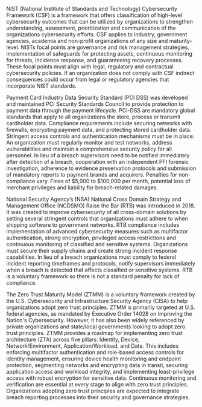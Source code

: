 NIST (National Institute of Standards and Technology) Cybersecurity Framework (CSF) is a framework that offers classification of high-level cybersecurity outcomes that can be utilized by organizations to strengthen understanding, assessment, prioritization and communication of the organizations cybersecurity efforts.  CSF applies to industry, government agencies, academia and non-profit organizations of any size and maturity-level.  NISTs focal points are governance and risk management strategies, implementation of safeguards for protecting assets, continuous monitoring for threats, incidence response, and guaranteeing recovery processes.  These focal points must align with legal, regulatory and contractual cybersecurity policies.  If an organization does not comply with CSF indirect consequences could occur from legal or regulatory agencies that incorporate NIST standards.  

Payment Card Industry Data Security Standard (PCI DSS) was developed and maintained PCI Security Standards Council to provide protection to payment data through the payment lifecycle.  PCI-DSS are mandatory global standards that apply to all organizations the store, process or transmit cardholder data. Compliance requirements include securing networks with firewalls, encrypting payment data, and protecting stored cardholder data.  Stringent access controls and authentication mechanisms must be in place.  An organization must regularly monitor and test networks, address vulnerabilities and maintain a comprehensive security policy for all personnel. In lieu of a breach supervisors need to be notified immediately after detection of a breach, cooperation with an independent PFI forensic investigation, adherence to evidence preservation protocols and submission of mandatory reports to payment brands and acquirers.  Penalties for non-compliance vary.  Fines of $5,000 to $100,000 per month, potential loss of merchant privileges and liability for breach-related damages.

National Security Agency’s (NSA) National Cross Domain Strategy and Management Office (NCDSMO) Raise the Bar (RTB) was introduced in 2018. It was created to improve cybersecurity of all cross-domain solutions by setting several stringent controls that organizations must adhere to when shipping software to government networks.  RTB compliance includes implementation of advanced cybersecurity measures such as multifactor authentication, strong encryption, privileged access restrictions and continuous monitoring of classified and sensitive systems.  Organizations must secure their supply chains and create strong incident response capabilities.  In lieu of a breach organizations must comply to federal incident reporting timeframes and protocols, notify supervisors immediately when a breach is detected that affects classified or sensitive systems.  RTB is a voluntary framework so there is not a standard penalty for lack of compliance. 

The Zero Trust Maturity Model (ZTMM) is a voluntary framework created by the U.S. Cybersecurity and Infrastructure Security Agency (CISA) to help organizations adopt zero trust principles.  ZTMM is primarily targeted at U.S. federal agencies, as mandated by Executive Order 14028 on Improving the Nation's Cybersecurity. However, it has also been widely referenced by private organizations and state/local governments looking to adopt zero trust principles.  ZTMM provides a roadmap for implementing zero trust architecture (ZTA) across five pillars: Identity, Device, Network/Environment, Application/Workload, and Data. This includes enforcing multifactor authentication and role-based access controls for identity management, ensuring device health monitoring and endpoint protection, segmenting networks and encrypting data in transit, securing application access and workload integrity, and implementing least-privilege access with robust encryption for sensitive data. Continuous monitoring and verification are essential at every stage to align with zero trust principles.  Organizations adopting zero trust principles are expected to integrate breach reporting processes into their security and governance strategies.
